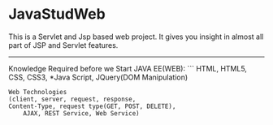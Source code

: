 # JavaStudWeb
This is a Servlet and Jsp based web project. It gives you insight in almost all part of JSP and Servlet features.

<hr>
Knowledge Required before we Start JAVA EE(WEB):
```
	HTML, HTML5,
	CSS, CSS3,
	*Java Script, JQuery(DOM Manipulation)
	
	Web Technologies
	(client, server, request, response,
	Content-Type, request type(GET, POST, DELETE),
		AJAX, REST Service, Web Service)
```
